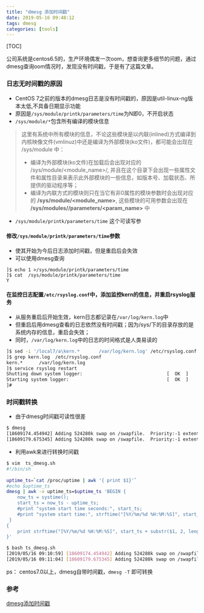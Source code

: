 ```yaml
---
title: "dmesg 添加时间戳"
date: 2019-05-16 09:48:12
tags: dmesg
categories: [tools]
---
```


[TOC]

公司系统是centos6.5的，生产环境偶发一次oom，想查询更多细节的问题，通过dmesg查询oom情况时，发现没有时间戳，于是有了这篇文章。

### 日志无时间戳的原因

- CentOS 7之前的版本的dmesg日志是没有时间戳的，原因是util-linux-ng版本太低,不具备日期显示功能
- 原因是`/sys/module/printk/parameters/time`为N即0，不开启状态
- `/sys/module/*`包含所有编译的模块信息

> 这里有系统中所有模块的信息，不论这些模块是以内联(inlined)方式编译到内核映像文件(vmlinuz)中还是编译为外部模块(ko文件)，都可能会出现在 /sys/module 中：
>
> - 编译为外部模块(ko文件)在加载后会出现对应的 /sys/module/<module_name>/, 并且在这个目录下会出现一些属性文件和属性目录来表示此外部模块的一些信息，如版本号、加载状态、所提供的驱动程序等；
> - 编译为内联方式的模块则只在当它有非0属性的模块参数时会出现对应的
>   **/sys/module/<module_name>**, 这些模块的可用参数会出现在
>   **/sys/modules/<modname>/parameters/<param_name>** 中

-  `/sys/module/printk/parameters/time` 这个可读写参

#### 修改`/sys/module/printk/parameters/time`参数

- 使其开始为今后日志添加时间戳，但是重启后会失效
- 可以使用dmesg查询

```
]$ echo 1 >/sys/module/printk/parameters/time
]$ cat  /sys/module/printk/parameters/time
Y
```

#### 在监控日志配置`/etc/rsyslog.conf`中，添加监控kern的信息，并重启rsyslog服务

- 从服务重启后开始生效，kern日志都记录在`/var/log/kern.log`中
- 但重启后用dmesg查看的日志依然没有时间戳；因为/sys/下的目录存放的是系统内存的信息，重启会失效；
- 同时，`/var/log/kern.log`中的日志的时间格式是人类易读的

```bash
]$ sed -i '/local7/a\kern.*       /var/log/kern.log' /etc/rsyslog.conf
]$ grep kern.log  /etc/rsyslog.conf  
kern.*      /var/log/kern.log
]$ service rsyslog restart
Shutting down system logger:                               [  OK  ]
Starting system logger:                                    [  OK  ]
]#
```

### 时间戳转换

- 由于dmesg时间戳可读性很差

```bash
$ dmesg
[18609174.454942] Adding 524280k swap on /swapfile.  Priority:-1 extents:4 across:663544k 
[18609179.675345] Adding 524280k swap on /swapfile.  Priority:-1 extents:4 across:663544k
```

- 利用awk来进行转换时间戳

```bash
$ vim  ts_dmesg.sh
#!/bin/sh
 
uptime_ts=`cat /proc/uptime | awk '{ print $1}'`
#echo $uptime_ts
dmesg | awk -v uptime_ts=$uptime_ts 'BEGIN {
    now_ts = systime();
    start_ts = now_ts - uptime_ts;
    #print "system start time seconds:", start_ts;
    #print "system start time:", strftime("[%Y/%m/%d %H:%M:%S]", start_ts);
 }
{
    print strftime("[%Y/%m/%d %H:%M:%S]", start_ts + substr($1, 2, length($1) - 2)), $0
}'

$ bash ts_dmesg.sh
[2019/05/16 09:10:59] [18609174.454942] Adding 524280k swap on /swapfile.  Priority:-1 extents:4 across:663544k 
[2019/05/16 09:11:04] [18609179.675345] Adding 524280k swap on /swapfile.  Priority:-1 extents:4 across:663544k 

```

ps： centos7.0以上，dmesg自带时间戳，`dmesg -T` 即可转换

### 参考

  [dmesg添加时间戳](https://www.jianshu.com/p/1780360cfd2b)